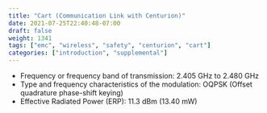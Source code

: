 ```yaml
---
title: "Cart (Communication Link with Centurion)"
date: 2021-07-25T22:40:48-07:00
draft: false
weight: 1341
tags: ["emc", "wireless", "safety", "centurion", "cart"]
categories: ["introduction", "supplemental"]
---
```


* Frequency or frequency band of transmission: 2.405 GHz to 2.480 GHz
* Type and frequency characteristics of the modulation: OQPSK (Offset quadrature phase-shift keying)
* Effective Radiated Power (ERP): 11.3 dBm (13.40 mW)
